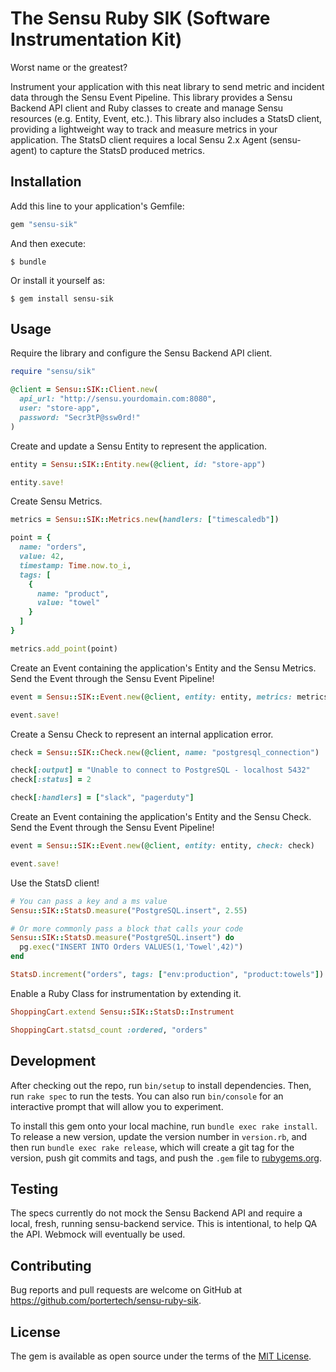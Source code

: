 # The Sensu Ruby SIK (Software Instrumentation Kit)

Worst name or the greatest?

Instrument your application with this neat library to send metric and
incident data through the Sensu Event Pipeline. This library provides
a Sensu Backend API client and Ruby classes to create and manage Sensu
resources (e.g. Entity, Event, etc.). This library also includes a
StatsD client, providing a lightweight way to track and measure
metrics in your application. The StatsD client requires a local Sensu
2.x Agent (sensu-agent) to capture the StatsD produced metrics.

## Installation

Add this line to your application's Gemfile:

```ruby
gem "sensu-sik"
```

And then execute:

    $ bundle

Or install it yourself as:

    $ gem install sensu-sik

## Usage

Require the library and configure the Sensu Backend API client.

```ruby
require "sensu/sik"

@client = Sensu::SIK::Client.new(
  api_url: "http://sensu.yourdomain.com:8080",
  user: "store-app",
  password: "Secr3tP@ssw0rd!"
)
```

Create and update a Sensu Entity to represent the application.

```ruby
entity = Sensu::SIK::Entity.new(@client, id: "store-app")

entity.save!
```

Create Sensu Metrics.

```ruby
metrics = Sensu::SIK::Metrics.new(handlers: ["timescaledb"])

point = {
  name: "orders",
  value: 42,
  timestamp: Time.now.to_i,
  tags: [
    {
      name: "product",
      value: "towel"
    }
  ]
}

metrics.add_point(point)
```

Create an Event containing the application's Entity and the Sensu
Metrics. Send the Event through the Sensu Event Pipeline!

```ruby
event = Sensu::SIK::Event.new(@client, entity: entity, metrics: metrics)

event.save!
```

Create a Sensu Check to represent an internal application error.

```ruby
check = Sensu::SIK::Check.new(@client, name: "postgresql_connection")

check[:output] = "Unable to connect to PostgreSQL - localhost 5432"
check[:status] = 2

check[:handlers] = ["slack", "pagerduty"]
```

Create an Event containing the application's Entity and the Sensu
Check. Send the Event through the Sensu Event Pipeline!

```ruby
event = Sensu::SIK::Event.new(@client, entity: entity, check: check)

event.save!
```

Use the StatsD client!

```ruby
# You can pass a key and a ms value
Sensu::SIK::StatsD.measure("PostgreSQL.insert", 2.55)

# Or more commonly pass a block that calls your code
Sensu::SIK::StatsD.measure("PostgreSQL.insert") do
  pg.exec("INSERT INTO Orders VALUES(1,'Towel',42)")
end

StatsD.increment("orders", tags: ["env:production", "product:towels"])
```

Enable a Ruby Class for instrumentation by extending it.

```ruby
ShoppingCart.extend Sensu::SIK::StatsD::Instrument

ShoppingCart.statsd_count :ordered, "orders"
```

## Development

After checking out the repo, run `bin/setup` to install dependencies.
Then, run `rake spec` to run the tests. You can also run `bin/console`
for an interactive prompt that will allow you to experiment.

To install this gem onto your local machine, run `bundle exec rake
install`. To release a new version, update the version number in
`version.rb`, and then run `bundle exec rake release`, which will
create a git tag for the version, push git commits and tags, and push
the `.gem` file to [rubygems.org](https://rubygems.org).

## Testing

The specs currently do not mock the Sensu Backend API and require a
local, fresh, running sensu-backend service. This is intentional, to
help QA the API. Webmock will eventually be used.

## Contributing

Bug reports and pull requests are welcome on GitHub at
https://github.com/portertech/sensu-ruby-sik.

## License

The gem is available as open source under the terms of the [MIT
License](https://opensource.org/licenses/MIT).
